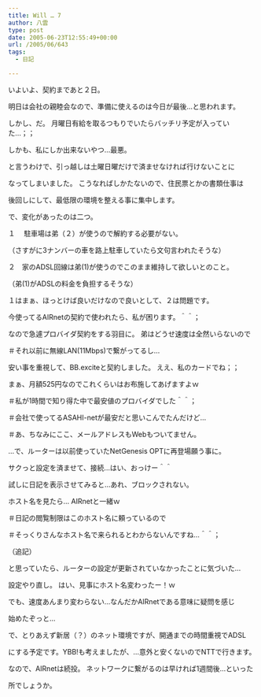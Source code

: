```yaml
---
title: Will … 7
author: 八雲
type: post
date: 2005-06-23T12:55:49+00:00
url: /2005/06/643
tags:
  - 日記

---
```

いよいよ、契約まであと２日。
  
明日は会社の親睦会なので、準備に使えるのは今日が最後…と思われます。

しかし、だ。 月曜日有給を取るつもりでいたらバッチリ予定が入っていた…；；
  
しかも、私にしか出来ないやつ…最悪。
  
と言うわけで、引っ越しは土曜日曜だけで済ませなければ行けないことに
  
なってしまいました。 こうなればしかたないので、住民票とかの書類仕事は
  
後回しにして、最低限の環境を整える事に集中します。

で、変化があったのは二つ。
  
１　 駐車場は弟（２）が使うので解約する必要がない。
  
（さすがに3ナンバーの車を路上駐車していたら文句言われたそうな）
  
２　家のADSL回線は弟(1)が使うのでこのまま維持して欲しいとのこと。
  
（弟(1)がADSLの料金を負担するそうな）

１はまぁ、ほっとけば良いだけなので良いとして、２は問題です。
  
今使ってるAIRnetの契約で使われたら、私が困ります。＾＾；
  
なので急遽プロバイダ契約をする羽目に。 弟はどうせ速度は全然いらないので
  
＃それ以前に無線LAN(11Mbps)で繋がってるし…
  
安い事を重視して、BB.exciteと契約しました。 ええ、私のカードでね；；
  
まぁ、月額525円なのでこれくらいはお布施してあげますよｗ
  
＃私が1時間で知り得た中で最安値のプロバイダでした＾＾；
  
＃会社で使ってるASAHI-netが最安だと思いこんでたんだけど…
  
＃あ、ちなみにここ、メールアドレスもWebもついてません。

…で、ルーターは以前使っていたNetGenesis OPTに再登場願う事に。
  
サクっと設定を済ませて、接続…はい、おっけー＾＾
  
試しに日記を表示させてみると…あれ、ブロックされない。
  
ホスト名を見たら… AIRnetと一緒ｗ
  
＃日記の閲覧制限はこのホスト名に頼っているので
  
＃そっくりさんなホスト名で来られるとわからないんですね…＾＾；

（追記）
  
と思っていたら、ルーターの設定が更新されていなかったことに気づいた…
  
設定やり直し。 はい、見事にホスト名変わったー！ｗ
  
でも、速度あんまり変わらない…なんだかAIRnetである意味に疑問を感じ
  
始めたぞっと…

で、とりあえず新居（？）のネット環境ですが、開通までの時間重視でADSL
  
にする予定です。YBB!も考えましたが、…意外と安くないのでNTTで行きます。
  
なので、AIRnetは続投。 ネットワークに繋がるのは早ければ1週間後…といった
  
所でしょうか。
